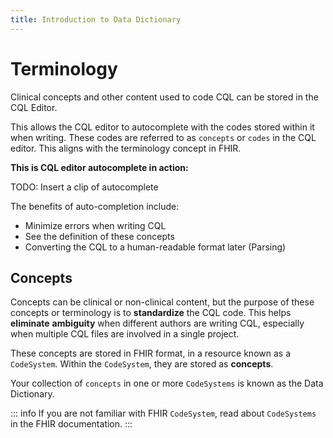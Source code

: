 ```yaml
---
title: Introduction to Data Dictionary
---
```


# Terminology

Clinical concepts and other content used to code CQL can be stored in the CQL Editor.

This allows the CQL editor to autocomplete with the codes stored within it when writing. These codes are referred to as `concepts` or `codes` in the CQL editor. This aligns with the terminology concept in FHIR.

**This is CQL editor autocomplete in action:**

TODO: Insert a clip of autocomplete

The benefits of auto-completion include:

- Minimize errors when writing CQL
- See the definition of these concepts
- Converting the CQL to a human-readable format later (Parsing)

## Concepts

Concepts can be clinical or non-clinical content, but the purpose of these concepts or terminology is to **standardize** the CQL code. This helps **eliminate** **ambiguity** when different authors are writing CQL, especially when multiple CQL files are involved in a single project.

These concepts are stored in FHIR format, in a resource known as a `CodeSystem`. Within the `CodeSystem`, they are stored as **concepts**.

Your collection of `concepts` in one or more `CodeSystems` is known as the Data Dictionary.

::: info
If you are not familiar with FHIR `CodeSystem`, read about `CodeSystems` in the FHIR documentation.
:::
